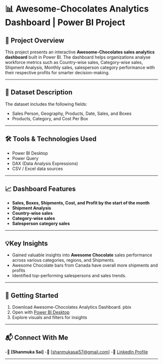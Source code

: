 # 📊 Awesome-Chocolates Analytics Dashboard | Power BI Project
## 📝 Project Overview
This project presents an interactive **Awesome-Chocolates sales analytics dashboard** built in Power BI. The dashboard helps organizations analyse workforce metrics such as Country-wise sales, Category-wise sales, Shipment Analysis, Monthly sales, salesperson category performance with their respective profits for smarter decision-making.
________________________________________
## 📂 Dataset Description
The dataset includes the following fields:
-	Sales Person, Geography, Products, Date, Sales, and Boxes
-	Products, Category, and Cost Per Box
________________________________________
## 🛠 Tools & Technologies Used
-	Power BI Desktop
-	Power Query
-	DAX (Data Analysis Expressions)
-	CSV / Excel data sources
________________________________________
## 📈 Dashboard Features
-	**Sales, Boxes, Shipments, Cost, and Profit by the start of the month**
-	**Shipment Analysis**
-	**Country-wise sales**
-	**Category-wise sales**
-	**Salesperson category sales**
________________________________________
## 💡Key Insights
-	Gained valuable insights into **Awesome Chocolate** sales performance across various categories, regions, and Shipments.
-	Awesome Chocolate bars from Canada have overall more shipments and profits
-	Identified top-performing salespersons and sales trends.
________________________________________
## 🚀 Getting Started
1.	Download Awesome-Chocolates Analytics Dashboard. pbix
2.	Open with [Power BI Desktop](https://powerbi.microsoft.com/en-us/desktop/)
3.	Explore visuals and filters for insights
________________________________________
## 📬 Connect With Me
-👤 **[Shanmuka Sai]**
-📧 [shanmukasai57@gmail.com]
-🔗 [LinkedIn Profile](https://www.linkedin.com/in/shanmukapula09/)
________________________________________

